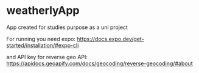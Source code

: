 # weatherlyApp

App created for studies purpose as a uni project

For running you need expo:
https://docs.expo.dev/get-started/installation/#expo-cli

and API key for reverse geo API:
https://apidocs.geoapify.com/docs/geocoding/reverse-geocoding/#about
